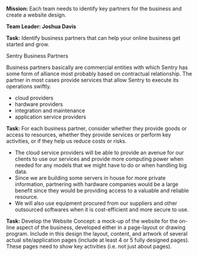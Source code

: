 **Mission:** Each team needs to identify key partners for the business and create a website design.

**Team Leader: Joshua Davis**
    
**Task:** Identify business partners that can help your online business get started and grow.

Sentry Business Partners

Business partners basically are commercial entities with which Sentry has some form of alliance most probably based on contractual relationship. The partner in most cases provide services that allow Sentry to execute its operations swiftly. 
  - cloud providers
  - hardware providers
  - integration and maintenance
  - application service providers

**Task:** For each business partner, consider whether they provide goods or access to resources, whether they provide services or perform key activities, or if they help us reduce costs or risks.

  - The cloud service providers will be able to provide an avenue for our clients to use our services and provide more computing power when needed for any models that we might have to do or when handling big data.
  - Since we are building some servers in house for more private information, partnering with hardware companies would be a large benefit since they would be providing access to a valuable and reliable resource.
  - We will also use equipment procured from our suppliers and other outsourced softwares when it is cost-efficient and more secure to    use.

**Task:** Develop the Website Concept: a mock-up of the website for the on-line aspect of the business, developed either in a page-layout or drawing program. Include in this design the layout, content, and artwork of several actual site/application pages (include at least 4 or 5 fully designed pages). These pages need to show key activities (i.e. not just about pages).
